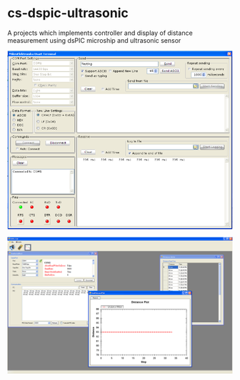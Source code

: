 # cs-dspic-ultrasonic

A projects which implements controller and display of distance measurement using dsPIC microship and ultrasonic sensor

![connecting-via-serial-port](images/disUSART.png)

![desktop-display](images/disDesktop.png)
